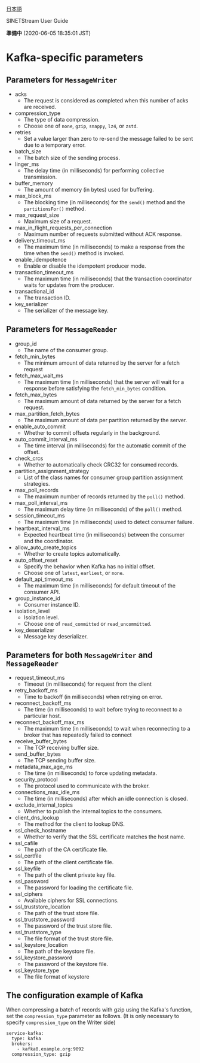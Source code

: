 <!--
Copyright (C) 2020 National Institute of Informatics

Licensed to the Apache Software Foundation (ASF) under one
or more contributor license agreements.  See the NOTICE file
distributed with this work for additional information
regarding copyright ownership.  The ASF licenses this file
to you under the Apache License, Version 2.0 (the
"License"); you may not use this file except in compliance
with the License.  You may obtain a copy of the License at

  http://www.apache.org/licenses/LICENSE-2.0

Unless required by applicable law or agreed to in writing,
software distributed under the License is distributed on an
"AS IS" BASIS, WITHOUT WARRANTIES OR CONDITIONS OF ANY
KIND, either express or implied.  See the License for the
specific language governing permissions and limitations
under the License.
-->

[日本語](config-kafka.md)

SINETStream User Guide

**準備中** (2020-06-05 18:35:01 JST)

# Kafka-specific parameters

## Parameters for `MessageWriter`

* acks
    * The request is considered as completed when this number of acks are received.
* compression_type
    * The type of data compression.
    * Choose one of `none`, `gzip`, `snappy`, `lz4`, or `zstd`.
* retries
    * Set a value larger than zero to re-send the message failed to be sent due to a temporary error.
* batch_size
    * The batch size of the sending process.
* linger_ms
    * The delay time (in milliseconds) for performing collective transmission.
* buffer_memory
    * The amount of memory (in bytes) used for buffering.
* max_block_ms
    * The blocking time (in milliseconds) for the `send()` method and the `partitionsFor()` method.
* max_request_size
    * Maximum size of a request.
* max_in_flight_requests_per_connection
    * Maximum number of requests submitted without ACK response.
* delivery_timeout_ms
    * The maximum time (in milliseconds) to make a response from the time when the `send()` method is invoked.
* enable_idempotence
    * Enable or disable the idempotent producer mode.
* transaction_timeout_ms
    * The maximum time (in milliseconds) that the transaction coordinator waits for updates from the producer.
* transactional_id
    * The transaction ID.
* key_serializer
    * The serializer of the message key.

## Parameters for `MessageReader`

* group_id
    * The name of the consumer group.
* fetch_min_bytes
    * The minimum amount of data returned by the server for a fetch request
* fetch_max_wait_ms
    * The maximum time (in milliseconds) that the server will wait for a response before satisfying the `fetch_min_bytes` condition.
* fetch_max_bytes
    * The maximum amount of data returned by the server for a fetch request.
* max_partition_fetch_bytes
    * The maximum amount of data per partition returned by the server.
* enable_auto_commit
    * Whether to commit offsets regularly in the background.
* auto_commit_interval_ms
    * The time interval (in milliseconds) for the automatic commit of the offset.
* check_crcs
    * Whether to automatically check CRC32 for consumed records.
* partition_assignment_strategy
    * List of the class names for consumer group partition assignment strategies.
* max_poll_records
    * The maximum number of records returned by the `poll()` method.
* max_poll_interval_ms
    * The maximum delay time (in milliseconds) of the `poll()` method.
* session_timeout_ms
    * The maximum time (in milliseconds) used to detect consumer failure.
* heartbeat_interval_ms
    * Expected heartbeat time (in milliseconds) between the consumer and the coordinator.
* allow_auto_create_topics
    * Whether to create topics automatically.
* auto_offset_reset
    * Specify the behavior when Kafka has no initial offset.
    * Choose one of `latest`, `earliest`, or `none`.
* default_api_timeout_ms
    * The maximum time (in milliseconds) for default timeout of the consumer API.
* group_instance_id
    * Consumer instance ID.
* isolation_level
    * Isolation level.
    * Choose one of `read_committed` or `read_uncommitted`.
* key_deserializer
    * Message key deserializer.

## Parameters for both `MessageWriter` and `MessageReader`

* request_timeout_ms
    * Timeout (in milliseconds) for request from the client
* retry_backoff_ms
    * Time to backoff (in milliseconds) when retrying on error.
* reconnect_backoff_ms
    * The time (in milliseconds) to wait before trying to reconnect to a particular host.
* reconnect_backoff_max_ms
    * The maximum time (in milliseconds) to wait when reconnecting to a broker that has repeatedly failed to connect
* receive_buffer_bytes
    * The TCP receiving buffer size.
* send_buffer_bytes
    * The TCP sending buffer size.
* metadata_max_age_ms
    * The time (in milliseconds) to force updating metadata.
* security_protocol
    * The protocol used to communicate with the broker.
* connections_max_idle_ms
    * The time (in milliseconds) after which an idle connection is closed.
* exclude_internal_topics
    * Whether to publish the internal topics to the consumers.
* client_dns_lookup
    * The method for the client to lookup DNS.
* ssl_check_hostname
    * Whether to verify that the SSL certificate matches the host name.
* ssl_cafile
    * The path of the CA certificate file.
* ssl_certfile
    * The path of the client certificate file.
* ssl_keyfile
    * The path of the client private key file.
* ssl_password
    * The password for loading the certificate file.
* ssl_ciphers
    * Available ciphers for SSL connections.
* ssl_truststore_location
    * The path of the trust store file.
* ssl_truststore_password
    * The password of the trust store file.
* ssl_truststore_type
    * The file format of the trust store file.
* ssl_keystore_location
    * The path of the keystore file.
* ssl_keystore_password
    * The password of the keystore file.
* ssl_keystore_type
    * The file format of keystore

## The configuration example of Kafka

When compressing a batch of records with gzip using the Kafka's function, set the `compression_type` parameter as follows.
(It is only necessary to specify `compression_type` on the Writer side)

```
service-kafka:
  type: kafka
  brokers:
    - kafka0.example.org:9092
  compression_type: gzip
```
